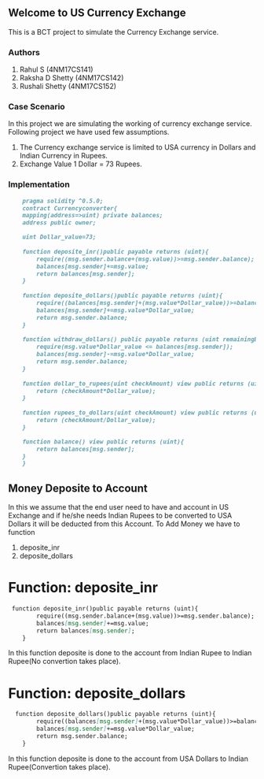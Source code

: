 ## Welcome to US Currency Exchange 

This is a BCT project to simulate the Currency Exchange service.

### Authors
1. Rahul S (4NM17CS141)
2. Raksha D Shetty (4NM17CS142)
3. Rushali Shetty (4NM17CS152)

### Case Scenario

In this project we are simulating the working of currency exchange service. Following project we have used few assumptions.
1. The Currency exchange service is limited to USA currency in Dollars and Indian Currency in Rupees.
2. Exchange Value 1 Dollar = 73 Rupees.

### Implementation 

```markdown 
    pragma solidity ^0.5.0;
    contract Currencyconverter{
    mapping(address=>uint) private balances;
    address public owner;

    uint Dollar_value=73;
    
    function deposite_inr()public payable returns (uint){
        require((msg.sender.balance+(msg.value))>=msg.sender.balance);
        balances[msg.sender]+=msg.value;
        return balances[msg.sender];
    }
    
    function deposite_dollars()public payable returns (uint){
        require((balances[msg.sender]+(msg.value*Dollar_value))>=balances[msg.sender]);
        balances[msg.sender]+=msg.value*Dollar_value;
        return msg.sender.balance;
    }
    
    function withdraw_dollars() public payable returns (uint remainingBal){
        require(msg.value*Dollar_value <= balances[msg.sender]);
        balances[msg.sender]-=msg.value*Dollar_value;
        return msg.sender.balance;
    }
    
    function dollar_to_rupees(uint checkAmount) view public returns (uint) {
        return (checkAmount*Dollar_value);
    }  
    
    function rupees_to_dollars(uint checkAmount) view public returns (uint) {
        return (checkAmount/Dollar_value);
    }

    function balance() view public returns (uint){
        return balances[msg.sender];
    }
    }
```

## Money Deposite to Account

In this we assume that the end user need to have and account in US Exchange and if he/she needs Indian Rupees to be converted to USA Dollars it will be deducted from this Account.
To Add Money we have to function 
1. deposite_inr
2. deposite_dollars

# Function: deposite_inr

```markdown 
 function deposite_inr()public payable returns (uint){
        require((msg.sender.balance+(msg.value))>=msg.sender.balance);
        balances[msg.sender]+=msg.value;
        return balances[msg.sender];
    }
```
In this function deposite is done to the account from Indian Rupee to Indian Rupee(No convertion takes place).

# Function: deposite_dollars

```markdown 
  function deposite_dollars()public payable returns (uint){
        require((balances[msg.sender]+(msg.value*Dollar_value))>=balances[msg.sender]);
        balances[msg.sender]+=msg.value*Dollar_value;
        return msg.sender.balance;
    }
```
In this function deposite is done to the account from USA Dollars to Indian Rupee(Convertion takes place).
